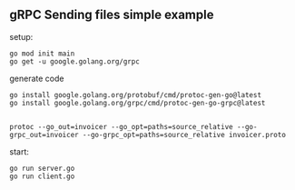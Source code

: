 ## gRPC Sending files simple example

setup:

```
go mod init main
go get -u google.golang.org/grpc

```

generate code

```
go install google.golang.org/protobuf/cmd/protoc-gen-go@latest
go install google.golang.org/grpc/cmd/protoc-gen-go-grpc@latest


protoc --go_out=invoicer --go_opt=paths=source_relative --go-grpc_out=invoicer --go-grpc_opt=paths=source_relative invoicer.proto
```

start:

```
go run server.go
go run client.go
```
